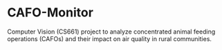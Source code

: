 # CAFO-Monitor
Computer Vision (CS661) project to analyze concentrated animal feeding operations (CAFOs) and their impact on air quality in rural communities.
